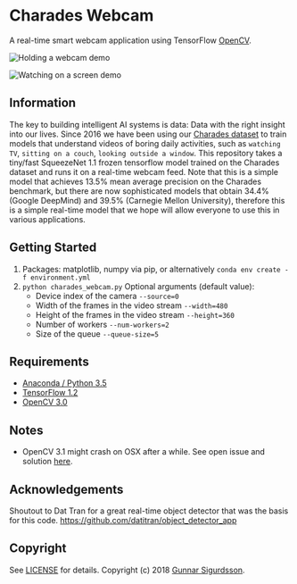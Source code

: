 # Charades Webcam

A real-time smart webcam application using TensorFlow [OpenCV](http://opencv.org/).

![Holding a webcam demo](./media/holding_webcam.gif)

![Watching on a screen demo](./media/watching_on_screen.gif)

## Information

The key to building intelligent AI systems is data: Data with the right insight into our lives. Since 2016 we have been using our [Charades dataset](http://allenai.org/plato/charades/) to train models that understand videos of boring daily activities, such as `watching TV`, `sitting on a couch`, `looking outside a window`. This repository takes a tiny/fast SqueezeNet 1.1 frozen tensorflow model trained on the Charades dataset and runs it on a real-time webcam feed. Note that this is a simple model that achieves 13.5% mean average precision on the Charades benchmark, but there are now sophisticated models that obtain 34.4% (Google DeepMind) and 39.5% (Carnegie Mellon University), therefore this is a simple real-time model that we hope will allow everyone to use this in various applications.

## Getting Started
1. Packages:  matplotlib, numpy via pip, or alternatively `conda env create -f environment.yml`
2. `python charades_webcam.py`
    Optional arguments (default value):
    * Device index of the camera `--source=0`
    * Width of the frames in the video stream `--width=480`
    * Height of the frames in the video stream `--height=360`
    * Number of workers `--num-workers=2`
    * Size of the queue `--queue-size=5`

## Requirements
- [Anaconda / Python 3.5](https://www.continuum.io/downloads)
- [TensorFlow 1.2](https://www.tensorflow.org/)
- [OpenCV 3.0](http://opencv.org/)

## Notes
- OpenCV 3.1 might crash on OSX after a while. See open issue and solution [here](https://github.com/opencv/opencv/issues/5874).

## Acknowledgements 
Shoutout to Dat Tran for a great real-time object detector that was the basis for this code.
https://github.com/datitran/object_detector_app

## Copyright

See [LICENSE](LICENSE) for details.
Copyright (c) 2018 [Gunnar Sigurdsson](https://github.com/gsig).

